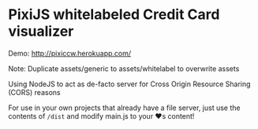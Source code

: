 # PixiJS whitelabeled Credit Card visualizer

Demo: http://pixiccw.herokuapp.com/

Note: Duplicate assets/generic to assets/whitelabel to overwrite assets

Using NodeJS to act as de-facto server for Cross Origin Resource Sharing (CORS) reasons

For use in your own projects that already have a file server, just use the contents of `/dist` and modify main.js to your ❤️s content! 
